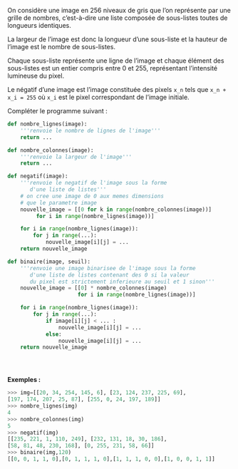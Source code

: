 On considère une image en 256 niveaux de gris que l’on représente par une grille de
nombres, c’est-à-dire une liste composée de sous-listes toutes de longueurs identiques.


La largeur de l’image est donc la longueur d’une sous-liste et la hauteur de l’image est le
nombre de sous-listes.


Chaque sous-liste représente une ligne de l’image et chaque élément des sous-listes est
un entier compris entre 0 et 255, représentant l’intensité lumineuse du pixel.


Le négatif d’une image est l’image constituée des pixels `x_n` tels que
`x_n + x_i = 255` où `x_i` est le pixel correspondant de l’image initiale.

Compléter le programme suivant :
```python linenums='1'
def nombre_lignes(image):
    '''renvoie le nombre de lignes de l'image'''
    return ... 

def nombre_colonnes(image):
    '''renvoie la largeur de l'image'''
    return ... 

def negatif(image):
    '''renvoie le negatif de l'image sous la forme
       d'une liste de listes'''
    # on cree une image de 0 aux memes dimensions 
    # que le parametre image
    nouvelle_image = [[0 for k in range(nombre_colonnes(image))]
         for i in range(nombre_lignes(image))]

    for i in range(nombre_lignes(image)):
        for j in range(...): 
            nouvelle_image[i][j] = ... 
    return nouvelle_image

def binaire(image, seuil):
    '''renvoie une image binarisee de l'image sous la forme
       d'une liste de listes contenant des 0 si la valeur
       du pixel est strictement inferieure au seuil et 1 sinon'''
    nouvelle_image = [[0] * nombre_colonnes(image)
                      for i in range(nombre_lignes(image))]

    for i in range(nombre_lignes(image)):
        for j in range(...): 
            if image[i][j] < ... : 
                nouvelle_image[i][j] = ... 
            else:
                nouvelle_image[i][j] = ... 
    return nouvelle_image





```

**Exemples :**

```python
>>> img=[[20, 34, 254, 145, 6], [23, 124, 237, 225, 69],
[197, 174, 207, 25, 87], [255, 0, 24, 197, 189]]
>>> nombre_lignes(img)
4
>>> nombre_colonnes(img)
5
>>> negatif(img)
[[235, 221, 1, 110, 249], [232, 131, 18, 30, 186],
[58, 81, 48, 230, 168], [0, 255, 231, 58, 66]]
>>> binaire(img,120)
[[0, 0, 1, 1, 0],[0, 1, 1, 1, 0],[1, 1, 1, 0, 0],[1, 0, 0, 1, 1]]
```

